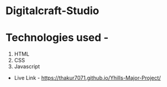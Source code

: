 # Digitalcraft-Studio
# Technologies used - 
1. HTML
2. CSS
3. Javascript

* Live Link - https://thakur7071.github.io/Yhills-Major-Project/
